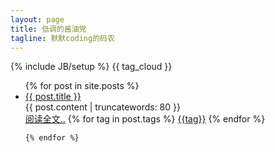 ```yaml
---
layout: page
title: 低调的酱油党
tagline: 默默coding的码农
---
```

{% include JB/setup %}
{{ tag_cloud }}

<ul class="posts">
  {% for post in site.posts %}
    <li>
		<a href="{{ BASE_PATH }}{{ post.url }}" class = "postTitle" target = "_blank">{{ post.title }}</a>		
		<div class = "postContent">
			{{ post.content | truncatewords: 80 }}
		</div>
		<div>
			<a href = "{{post.url}}" class = "readMore" target = "_blank">阅读全文..</a>
			<i class="icon-tag"></i>
			{% for tag in post.tags %}
				<a class = "postTag" href = "/tags.html#{{tag}}-ref">{{tag}}</a>
			{% endfor %}
		</div>
	</li>

	{% endfor %}
</ul>


